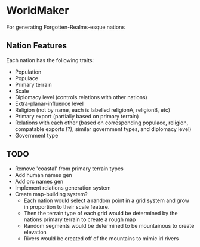 # WorldMaker
For generating Forgotten-Realms-esque nations

## Nation Features
Each nation has the following traits:
- Population
- Populace
- Primary terrain
- Scale
- Diplomacy level (controls relations with other nations)
- Extra-planar-influence level
- Religion (not by name, each is labelled religionA, religionB, etc)
- Primary export (partially based on primary terrain)
- Relations with each other (based on corresponding populace, religion, compatable exports (?), similar government types, and diplomacy level)
- Government type

## TODO
- Remove 'coastal' from primary terrain types
- Add human names gen
- Add orc names gen
- Implement relations generation system
- Create map-building system?
  - Each nation would select a random point in a grid system and grow in proportion to their scale feature.
  - Then the terrain type of each grid would be determined by the nations primary terrain to create a rough map
  - Random segments would be determined to be mountainous to create elevation
  - Rivers would be created off of the mountains to mimic irl rivers
